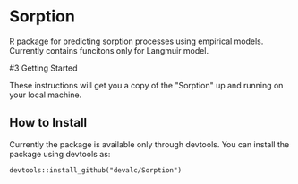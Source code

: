 # Sorption

R package for predicting sorption processes using empirical models. Currently 
contains funcitons only for Langmuir model.         

#3 Getting Started

These instructions will get you a copy of the "Sorption" up and running on your 
local machine.

## How to Install

Currently the package is available only through devtools. You can install the 
package using devtools as:

```{r}
devtools::install_github("devalc/Sorption")
```
